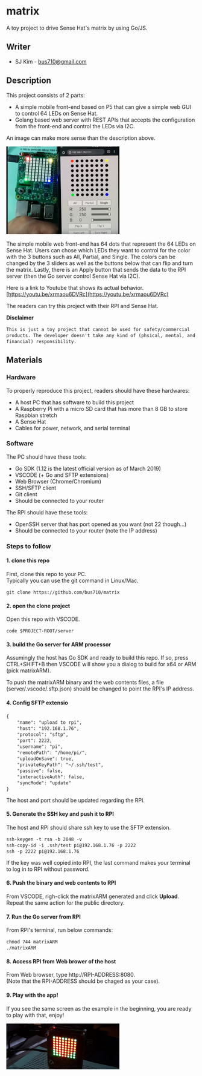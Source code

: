 # matrix
  
A toy project to drive Sense Hat's matrix by using Go/JS.

## Writer

- SJ Kim - <bus710@gmail.com>

## Description

This project consists of 2 parts:
- A simple mobile front-end based on P5 that can give a simple web GUI to control 64 LEDs on Sense Hat.
- Golang based web server with REST APIs that accepts the configuration from the front-end and control the LEDs via I2C.

An image can make more sense than the description above.

<img src="assetsForReadMe/01.png" width="300">

The simple mobile web front-end has 64 dots that represent the 64 LEDs on Sense Hat. Users can chose which LEDs they want to control for the color with the 3 buttons such as All, Partial, and Single. The colors can be changed by the 3 sliders as well as the buttons below that can flip and turn the matrix. Lastly, there is an Apply button that sends the data to the RPI server (then the Go server control Sense Hat via I2C).

Here is a link to Youtube that shows its actual behavior.  
[https://youtu.be/xrmaou6DVRc](https://youtu.be/xrmaou6DVRc)

The readers can try this project with their RPI and Sense Hat.

**Disclaimer**
```
This is just a toy project that cannot be used for safety/commercial products. The developer doesn't take any kind of (phsical, mental, and financial) responsibility. 
```

## Materials

### Hardware

To properly reproduce this project, readers should have these hardwares:
- A host PC that has software to build this project
- A Raspberry Pi with a micro SD card that has more than 8 GB to store Raspbian stretch
- A Sense Hat
- Cables for power, network, and serial terminal

### Software

The PC should have these tools:
- Go SDK (1.12 is the latest official version as of March 2019)
- VSCODE (+ Go and SFTP extensions)
- Web Browser (Chrome/Chromium)
- SSH/SFTP client
- Git client
- Should be connected to your router

The RPI should have these tools:
- OpenSSH server that has port opened as you want (not 22 though...)
- Should be connected to your router (note the IP address)

### Steps to follow

#### 1. clone this repo  
  
First, clone this repo to your PC.  
Typically you can use the git command in Linux/Mac.
```
git clone https://github.com/bus710/matrix
```
#### 2. open the clone project  
  
Open this repo with VSCODE.
```
code $PROJECT-ROOT/server
```

#### 3. build the Go server for ARM processor

Assumingly the host has Go SDK and ready to build this repo.
If so, press CTRL+SHIFT+B then VSCODE will show you a dialog to build for x64 or ARM (pick matrixARM).

To push the matrixARM binary and the web contents files, a file (server/.vscode/.sftp.json) should be changed to point the RPI's IP address.

#### 4. Config SFTP extensio

```
{
    "name": "upload to rpi",
    "host": "192.168.1.76",
    "protocol": "sftp",
    "port": 2222,
    "username": "pi",
    "remotePath": "/home/pi/",
    "uploadOnSave": true,
    "privateKeyPath": "~/.ssh/test",
    "passive": false,
    "interactiveAuth": false,
    "syncMode": "update"
}
```
The host and port should be updated regarding the RPI.

#### 5. Generate the SSH key and push it to RPI

The host and RPI should share ssh key to use the SFTP extension.
```
ssh-keygen -t rsa -b 2048 -v
ssh-copy-id -i .ssh/test pi@192.168.1.76 -p 2222
ssh -p 2222 pi@192.168.1.76
```

If the key was well copied into RPI, the last command makes your terminal to log in to RPI without password.

#### 6. Push the binary and web contents to RPI

From VSCODE, righ-click the matrixARM generated and click **Upload**.  
Repeat the same action for the public directory.

#### 7. Run the Go server from RPI

From RPI's terminal, run below commands:
```
chmod 744 matrixARM
./matrixARM
```

#### 8. Access RPI from Web brower of the host

From Web browser, type http://RPI-ADDRESS:8080.  
(Note that the RPI-ADDRESS should be chaged as your case).

#### 9. Play with the app!
  
If you see the same screen as the example in the beginning, you are ready to play with that, enjoy!

<img src="assetsForReadMe/99.png" width="300">
